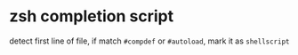 # zsh completion script
detect first line of file, if match `#compdef` or `#autoload`, mark it as `shellscript`